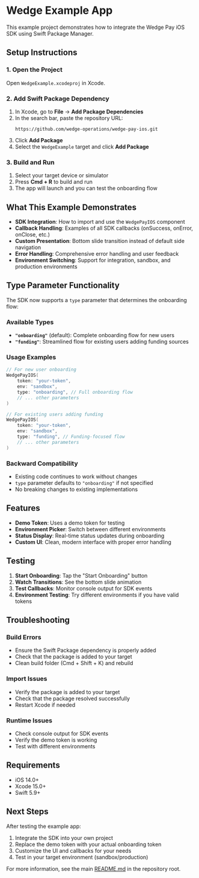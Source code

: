 # Wedge Example App

This example project demonstrates how to integrate the Wedge Pay iOS SDK using Swift Package Manager.

## Setup Instructions

### 1. Open the Project
Open `WedgeExample.xcodeproj` in Xcode.

### 2. Add Swift Package Dependency
1. In Xcode, go to **File** → **Add Package Dependencies**
2. In the search bar, paste the repository URL:
   ```
   https://github.com/wedge-operations/wedge-pay-ios.git
   ```
3. Click **Add Package**
4. Select the `WedgeExample` target and click **Add Package**

### 3. Build and Run
1. Select your target device or simulator
2. Press **Cmd + R** to build and run
3. The app will launch and you can test the onboarding flow

## What This Example Demonstrates

- **SDK Integration**: How to import and use the `WedgePayIOS` component
- **Callback Handling**: Examples of all SDK callbacks (onSuccess, onError, onClose, etc.)
- **Custom Presentation**: Bottom slide transition instead of default side navigation
- **Error Handling**: Comprehensive error handling and user feedback
- **Environment Switching**: Support for integration, sandbox, and production environments

## Type Parameter Functionality

The SDK now supports a `type` parameter that determines the onboarding flow:

### Available Types

- **`"onboarding"`** (default): Complete onboarding flow for new users
- **`"funding"`**: Streamlined flow for existing users adding funding sources

### Usage Examples

```swift
// For new user onboarding
WedgePayIOS(
    token: "your-token",
    env: "sandbox",
    type: "onboarding", // Full onboarding flow
    // ... other parameters
)

// For existing users adding funding
WedgePayIOS(
    token: "your-token",
    env: "sandbox", 
    type: "funding", // Funding-focused flow
    // ... other parameters
)
```

### Backward Compatibility

- Existing code continues to work without changes
- `type` parameter defaults to `"onboarding"` if not specified
- No breaking changes to existing implementations

## Features

- **Demo Token**: Uses a demo token for testing
- **Environment Picker**: Switch between different environments
- **Status Display**: Real-time status updates during onboarding
- **Custom UI**: Clean, modern interface with proper error handling

## Testing

1. **Start Onboarding**: Tap the "Start Onboarding" button
2. **Watch Transitions**: See the bottom slide animation
3. **Test Callbacks**: Monitor console output for SDK events
4. **Environment Testing**: Try different environments if you have valid tokens

## Troubleshooting

### Build Errors
- Ensure the Swift Package dependency is properly added
- Check that the package is added to your target
- Clean build folder (Cmd + Shift + K) and rebuild

### Import Issues
- Verify the package is added to your target
- Check that the package resolved successfully
- Restart Xcode if needed

### Runtime Issues
- Check console output for SDK events
- Verify the demo token is working
- Test with different environments

## Requirements

- iOS 14.0+
- Xcode 15.0+
- Swift 5.9+

## Next Steps

After testing the example app:
1. Integrate the SDK into your own project
2. Replace the demo token with your actual onboarding token
3. Customize the UI and callbacks for your needs
4. Test in your target environment (sandbox/production)

For more information, see the main [README.md](../README.md) in the repository root.
